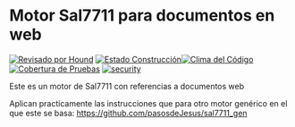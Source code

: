# Motor Sal7711 para documentos en web


[![Revisado por Hound](https://img.shields.io/badge/Reviewed_by-Hound-8E64B0.svg)](https://houndci.com) [![Estado Construcción](https://gitlab.com/pasosdeJesus/sal7711_web/badges/main/pipeline.svg)](https://gitlab.com/pasosdeJesus/sal7711_web/-/pipelines)[![Clima del Código](https://codeclimate.com/github/pasosdeJesus/sal7711_web/badges/gpa.svg)](https://codeclimate.com/github/pasosdeJesus/sal7711_web) [![Cobertura de Pruebas](https://codeclimate.com/github/pasosdeJesus/sal7711_web/badges/coverage.svg)](https://codeclimate.com/github/pasosdeJesus/sal7711_web) [![security](https://hakiri.io/github/pasosdeJesus/sal7711_web/master.svg)](https://hakiri.io/github/pasosdeJesus/sal7711_web/master)

Este es un motor de Sal7711 con referencias a documentos web

Aplican practicamente las instrucciones que para otro motor genérico en el que
este se basa:
	https://github.com/pasosdeJesus/sal7711_gen

